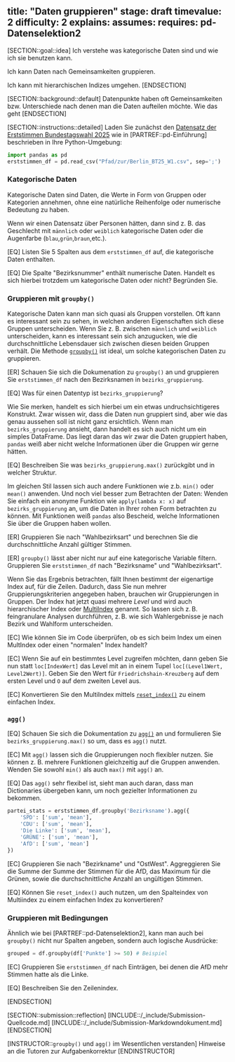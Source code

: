 title: "Daten gruppieren"
stage: draft
timevalue: 2
difficulty: 2
explains:
assumes:
requires: pd-Datenselektion2
---

[SECTION::goal::idea]
Ich verstehe was kategorische Daten sind und wie ich sie benutzen kann.

Ich kann Daten nach Gemeinsamkeiten gruppieren.

Ich kann mit hierarchischen Indizes umgehen.
[ENDSECTION]


[SECTION::background::default]
Datenpunkte haben oft Gemeinsamkeiten bzw. Unterschiede nach denen man die Daten aufteilen möchte.
Wie das geht
[ENDSECTION]


[SECTION::instructions::detailed]
Laden Sie zunächst den 
[Datensatz der Erststimmen Bundestagswahl 2025](https://www.govdata.de/suche/daten/bundestagswahl-2025-in-berlin-nach-wahlbezirken-endgultiges-ergebnis)
wie in
[PARTREF::pd-Einführung] beschrieben in Ihre Python-Umgebung:
```python
import pandas as pd
erststimmen_df = pd.read_csv("Pfad/zur/Berlin_BT25_W1.csv", sep=';')
```

### Kategorische Daten

Kategorische Daten sind Daten, die Werte in Form von Gruppen oder Kategorien annehmen, 
ohne eine natürliche Reihenfolge oder numerische Bedeutung zu haben.

Wenn wir einen Datensatz über Personen hätten, dann sind z. B. das Geschlecht mit `männlich` oder
`weiblich` kategorische Daten oder die Augenfarbe (`blau`,`grün`,`braun`,etc.).

[EQ] Listen Sie 5 Spalten aus dem `erststimmen_df` auf, die kategorische Daten enthalten.

[EQ] Die Spalte "Bezirksnummer" enthält numerische Daten. 
Handelt es sich hierbei trotzdem um kategorische Daten oder nicht?
Begründen Sie.

### Gruppieren mit `groupby()`

Kategorische Daten kann man sich quasi als Gruppen vorstellen.
Oft kann es interessant sein zu sehen, in welchen anderen Eigenschaften sich diese Gruppen
unterscheiden.
Wenn Sie z. B. zwischen `männlich` und `weiblich` unterscheiden, kann es interessant sein sich
anzugucken, wie die durchschnittliche Lebensdauer sich zwischen diesen beiden Gruppen verhält.
Die Methode
[`groupby()`](https://pandas.pydata.org/docs/reference/api/pandas.DataFrame.groupby.html)
ist ideal, um solche kategorischen Daten zu gruppieren.

[ER] Schauen Sie sich die Dokumenation zu `groupby()` an und gruppieren Sie `erststimmen_df`
nach den Bezirksnamen in `bezirks_gruppierung`.

[EQ] Was für einen Datentyp ist `bezirks_gruppierung`?

Wie Sie merken, handelt es sich hierbei um ein etwas undruchsichtigeres Konstrukt.
Zwar wissen wir, dass die Daten nun gruppiert sind, aber wie das genau aussehen soll ist nicht
ganz ersichtlich.
Wenn man `bezirks_gruppierung` ansieht, dann handelt es sich auch nicht um ein simples DataFrame.
Das liegt daran das wir zwar die Daten gruppiert haben, `pandas` weiß aber nicht welche
Informationen über die Gruppen wir gerne hätten. 

[EQ] Beschreiben Sie was `bezirks_gruppierung.max()` zurückgibt und in welcher Struktur.

Im gleichen Stil lassen sich auch andere Funktionen wie z.b. `min()` oder `mean()` anwenden.
Und noch viel besser zum Betrachten der Daten: 
Wenden Sie einfach ein anonyme Funktion wie `apply(lambda x: x)` auf `bezirks_gruppierung` an,
um die Daten in Ihrer rohen Form betrachten zu können. 
Mit Funktionen weiß `pandas` also Bescheid, welche Informationen Sie über die Gruppen haben wollen.
<!-- TODO_2_Saka: Verweis auf apply Aufgabe -->

[ER] Gruppieren Sie nach "Wahlbezirksart" und berechnen Sie die 
durchschnittliche Anzahl gültiger Stimmen.

[ER] `groupby()` lässt aber nicht nur auf eine kategorische Variable filtern. 
Gruppieren Sie `erststimmen_df` nach "Bezirksname" und "Wahlbezirksart".

Wenn Sie das Ergebnis betrachten, fällt Ihnen bestimmt der eigenartige Index auf, für die Zeilen.
Dadurch, dass Sie nun mehrer Gruppierungskriterien angegeben haben, brauchen wir Gruppierungen in
Gruppen.
Der Index hat jetzt quasi mehrere _Level_ und wird auch hierarchischer Index oder
[MultiIndex](https://pandas.pydata.org/docs/reference/api/pandas.MultiIndex.html#pandas.MultiIndex)
genannt.
So lassen sich z. B. feingranulare Analysen durchführen, z. B. wie sich Wahlergebnisse je nach
Bezirk und Wahlform unterscheiden.

[EC] Wie können Sie im Code überprüfen, ob es sich beim Index um einen MultIndex oder einen
"normalen" Index handelt?

[EC] Wenn Sie auf ein bestimmtes Level zugreifen möchten, dann geben Sie nun statt `loc[IndexWert]`
das Level mit an in einem Tupel `loc[(Level1Wert, Level2Wert)]`.
Geben Sie den Wert für `Friedrichshain-Kreuzberg` auf dem ersten Level und `O` auf dem zweiten Level
aus.

[EC] Konvertieren Sie den MultiIndex mittels 
[`reset_index()`](https://pandas.pydata.org/docs/reference/api/pandas.DataFrame.reset_index.html)
zu einem einfachen Index.

### `agg()`

[EQ] Schauen Sie sich die Dokumentation zu 
[`agg()`](https://pandas.pydata.org/pandas-docs/stable/reference/api/pandas.core.groupby.DataFrameGroupBy.agg.html)
an und formulieren Sie `bezirks_gruppierung.max()` so um, dass es `agg()` nutzt.

[EC] Mit `agg()` lassen sich die Gruppierungen noch flexibler nutzen.
Sie können z. B. mehrere Funktionen gleichzeitig auf die Gruppen anwenden.
Wenden Sie sowohl `min()` als auch `max()` mit `agg()` an.

[EQ] Das `agg()` sehr flexibel ist, sieht man auch daran, dass man Dictionaries übergeben kann,
um noch gezielter Informationen zu bekommen.

```python
partei_stats = erststimmen_df.groupby('Bezirksname').agg({
    'SPD': ['sum', 'mean'],
    'CDU': ['sum', 'mean'],
    'Die Linke': ['sum', 'mean'],
    'GRÜNE': ['sum', 'mean'],
    'AfD': ['sum', 'mean']
})
```

[EC] Gruppieren Sie nach "Bezirkname" und "OstWest". Aggreggieren Sie die Summe der
Summe der Stimmen für die AfD, das Maximum für die Grünen, sowie die durchschnittliche Anzahl an 
ungültigen Stimmen.

[EQ] Können Sie `reset_index()` auch nutzen, um den Spalteindex von Multiindex zu einem einfachen
Index zu konvertieren?

### Gruppieren mit Bedingungen

Ähnlich wie bei [PARTREF::pd-Datenselektion2], kann man auch bei `groupby()` nicht nur Spalten
angeben, sondern auch logische Ausdrücke:
```python
grouped = df.groupby(df['Punkte'] >= 50) # Beispiel
```

[EC] Gruppieren Sie `erststimmen_df` nach Einträgen, bei denen die AfD mehr Stimmen hatte 
als die Linke.

[EQ] Beschreiben Sie den Zeilenindex.

[ENDSECTION]


[SECTION::submission::reflection]
[INCLUDE::/_include/Submission-Quellcode.md]
[INCLUDE::/_include/Submission-Markdowndokument.md]
[ENDSECTION]

[INSTRUCTOR::`groupby()` und `agg()` im Wesentlichen verstanden]
Hinweise an die Tutoren zur Aufgabenkorrektur
[ENDINSTRUCTOR]
